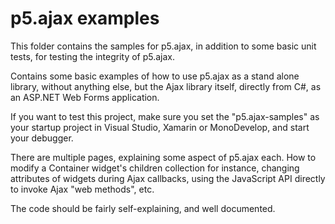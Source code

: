 p5.ajax examples
========

This folder contains the samples for p5.ajax, in addition to some basic unit tests, for
testing the integrity of p5.ajax.

Contains some basic examples of how to use p5.ajax as a stand alone library, without anything else,
but the Ajax library itself, directly from C#, as an ASP.NET Web Forms application.

If you want to test this project, make sure you set the "p5.ajax-samples" as your startup project in Visual Studio,
Xamarin or MonoDevelop, and start your debugger.

There are multiple pages, explaining some aspect of p5.ajax each. How to modify a Container widget's children collection
for instance, changing attributes of widgets during Ajax callbacks, using the JavaScript API directly to invoke Ajax "web methods",
etc.

The code should be fairly self-explaining, and well documented.




